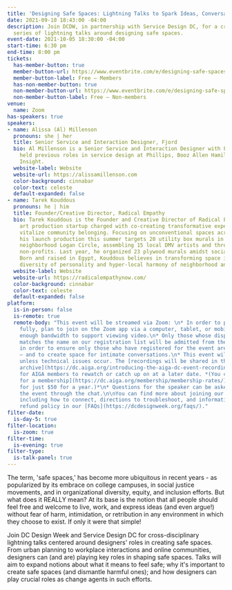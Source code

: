 ```yaml
---
title: 'Designing Safe Spaces: Lightning Talks to Spark Ideas, Conversation, and Change'
date: 2021-09-10 18:43:00 -04:00
description: Join DCDW, in partnership with Service Design DC, for a cross-disciplinary
  series of lightning talks around designing safe spaces.
event-date: 2021-10-05 18:30:00 -04:00
start-time: 6:30 pm
end-time: 8:00 pm
tickets:
  has-member-button: true
  member-button-url: https://www.eventbrite.com/e/designing-safe-spaces-spark-ideas-conversation-change-tickets-170498652058
  member-button-label: Free — Members
  has-non-member-button: true
  non-member-button-url: https://www.eventbrite.com/e/designing-safe-spaces-spark-ideas-conversation-change-tickets-170498652058
  non-member-button-label: Free — Non-members
venue:
  name: Zoom
has-speakers: true
speakers:
- name: Alissa (Al) Millenson
  pronouns: she | her
  title: Senior Service and Interaction Designer, Fjord
  bio: Al Millenson is a Senior Service and Interaction Designer with Fjord, who has
    held previous roles in service design at Phillips, Booz Allen Hamilton and Peer
    Insight.
  website-label: Website
  website-url: https://alissamillenson.com
  color-background: cinnabar
  color-text: celeste
  default-expanded: false
- name: Tarek Kouddous
  pronouns: he | him
  title: Founder/Creative Director, Radical Empathy
  bio: Tarek Kouddous is the Founder and Creative Director of Radical Empathy, an
    art production startup charged with co-creating transformative experiences to
    vitalize community belonging. Focusing on unconventional spaces across the city,
    his launch production this summer targets 20 utility box murals in his residential
    neighborhood Logan Circle, assembling 15 local DMV artists and three community
    non-profits. Last year, he organized 23 plywood murals amidst social demonstrations.
    Born and raised in Egypt, Kouddous believes in transforming space into place with
    diversity of personality and hyper-local harmony of neighborhood and workhood.
  website-label: Website
  website-url: https://radicalempathynow.com/
  color-background: cinnabar
  color-text: celeste
  default-expanded: false
platform:
  is-in-person: false
  is-remote: true
  remote-body: "This event will be streamed via Zoom: \n* In order to participate
    fully, plan to join on the Zoom app via a computer, tablet, or mobile device with
    enough bandwidth to support viewing video.\n* Only those whose display name fully
    matches the name on our registration list will be admitted from the waiting room,
    in order to ensure only those who have registered for the event are able to attend
    — and to create space for intimate conversations.\n* This event will be recorded
    unless technical issues occur. The [recordings will be shared in the AIGA DC recordings
    archive](https://dc.aiga.org/introducing-the-aiga-dc-event-recordings-archive/)
    for AIGA members to rewatch or catch up on at a later date. *(You can [register
    for a membership](https://dc.aiga.org/membership/membership-rates/) on our website
    for just $50 for a year.)*\n* Questions for the speaker can be asked live during
    the event through the chat.\n\nYou can find more about joining our virtual events,
    including how to connect, directions to troubleshoot, and information about our
    refund policy in our [FAQs](https://dcdesignweek.org/faqs/)."
filter-date:
  is-day-5: true
filter-location:
  is-zoom: true
filter-time:
  is-evening: true
filter-type:
  is-talk-panel: true
---
```


The term, 'safe spaces,' has become more ubiquitous in recent years - as popularized by its embrace on college campuses, in social justice movements, and in organizational diversity, equity, and inclusion efforts. But what does it REALLY mean? At its base is the notion that all people should feel free and welcome to live, work, and express ideas (and even argue!) without fear of harm, intimidation, or retribution in any environment in which they choose to exist. If only it were that simple! 

Join DC Design Week and Service Design DC for cross-disciplinary lightning talks centered around designers' roles in creating safe spaces. From urban planning to workplace interactions and online communities, designers can (and are) playing key roles in shaping safe spaces. Talks will aim to expand notions about what it means to feel safe; why it's important to create safe spaces (and dismantle harmful ones); and how designers can play crucial roles as change agents in such efforts.
